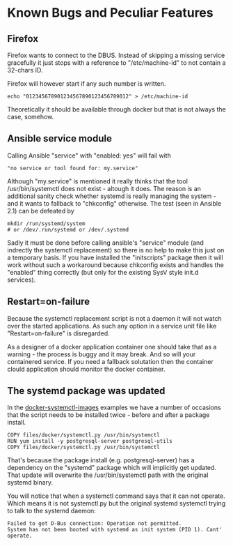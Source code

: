 # Known Bugs and Peculiar Features


## Firefox

Firefox wants to connect to the DBUS. Instead of skipping
a missing service gracefully it just stops with a reference
to "/etc/machine-id" to not contain a 32-chars ID.

Firefox will however start if any such number is written.

    echo "012345678901234567890123456789012" > /etc/machine-id

Theoretically it should be available through docker but that
is not always the case, somehow.


## Ansible service module

Calling Ansible "service" with "enabled: yes" will fail with

    "no service or tool found for: my.service"

Although "my.service" is mentioned it really thinks that
the tool /usr/bin/systemctl does not exist - altough it does.
The reason is an additional sanity check whether systemd is
really managing the system - and it wants to fallback to
"chkconfig" otherwise. The test (seen in Ansible 2.1) can
be defeated by

    mkdir /run/systemd/system
    # or /dev/.run/systemd or /dev/.systemd

Sadly it must be done before calling ansible's "service" module
(and indrectly the systemctl replacement) so there is no help
to make this just on a temporary basis. If you have installed
the "initscripts" package then it will work without such a
workaround because chkconfig exists and handles the "enabled"
thing correctly (but only for the existing SysV style init.d
services).

## Restart=on-failure

Because the systemctl replacement script is not a daemon it
will not watch over the started applications. As such any
option in a service unit file like "Restart=on-failure" is
disregarded.

As a designer of a docker application container one should
take that as a warning - the process is buggy and it may
break. And so will your containered service. If you need a
fallback solutation then the container clould application
should monitor the docker container.

## The systemd package was updated

In the [docker-systemctl-images](https://github.com/gdraheim/docker-systemctl-images)
examples we have a number of occasions that the script needs
to be installed twice - before and after a package install.

    COPY files/docker/systemctl.py /usr/bin/systemctl
    RUN yum install -y postgresql-server postgresql-utils
    COPY files/docker/systemctl.py /usr/bin/systemctl

That's because the package install (e.g. postgresql-server)
has a dependency on the "systemd" package which will
implicitly get updated. That update will overwrite the
/usr/bin/systemctl path with the original systemd binary.

You will notice that when a systemctl command says that it
can not operate. Which means it is not systemctl.py but the
original systemd systemctl trying to talk to the systemd daemon:

    Failed to get D-Bus connection: Operation not permitted.
    System has not been booted with systemd as init system (PID 1). Cant' operate.
